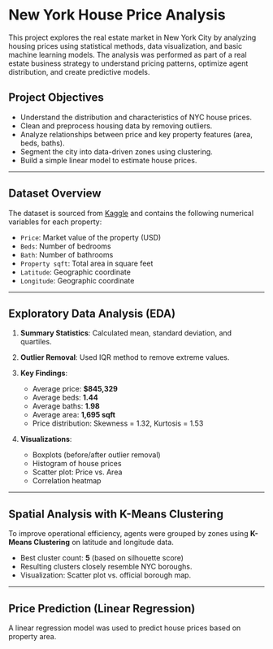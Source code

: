 # New York House Price Analysis

This project explores the real estate market in New York City by analyzing housing prices using statistical methods, data visualization, and basic machine learning models. The analysis was performed as part of a real estate business strategy to understand pricing patterns, optimize agent distribution, and create predictive models.

## Project Objectives

- Understand the distribution and characteristics of NYC house prices.
- Clean and preprocess housing data by removing outliers.
- Analyze relationships between price and key property features (area, beds, baths).
- Segment the city into data-driven zones using clustering.
- Build a simple linear model to estimate house prices.

---

## Dataset Overview

The dataset is sourced from [Kaggle](https://www.kaggle.com/datasets/nelgiriyewithana/new-york-housing-market/data) and contains the following numerical variables for each property:

- `Price`: Market value of the property (USD)
- `Beds`: Number of bedrooms
- `Bath`: Number of bathrooms
- `Property sqft`: Total area in square feet
- `Latitude`: Geographic coordinate
- `Longitude`: Geographic coordinate

---

## Exploratory Data Analysis (EDA)

1. **Summary Statistics**: Calculated mean, standard deviation, and quartiles.
2. **Outlier Removal**: Used IQR method to remove extreme values.
3. **Key Findings**:
   - Average price: **$845,329**
   - Average beds: **1.44**
   - Average baths: **1.98**
   - Average area: **1,695 sqft**
   - Price distribution: Skewness = 1.32, Kurtosis = 1.53

4. **Visualizations**:
   - Boxplots (before/after outlier removal)
   - Histogram of house prices
   - Scatter plot: Price vs. Area
   - Correlation heatmap

---

## Spatial Analysis with K-Means Clustering

To improve operational efficiency, agents were grouped by zones using **K-Means Clustering** on latitude and longitude data.

- Best cluster count: **5** (based on silhouette score)
- Resulting clusters closely resemble NYC boroughs.
- Visualization: Scatter plot vs. official borough map.

---

## Price Prediction (Linear Regression)

A linear regression model was used to predict house prices based on property area.
